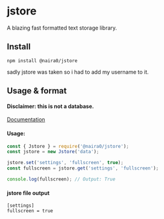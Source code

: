 # jstore
A blazing fast formatted text storage library.

## Install
`npm install @naira0/jstore` 

sadly jstore was taken so i had to add my username to it.

## Usage & format

#### Disclaimer: this is not a database.

[Documentation](https://github.com/Naira0terminator/jstore/wiki)

#### Usage:
```javascript
const { Jstore } = require('@naira0/jstore');
const jstore = new Jstore('data');

jstore.set('settings', 'fullscreen', true);
const fullscreen = jstore.get('settings', 'fullscreen');

console.log(fullscreen); // Output: True
```

#### jstore file output
```
[settings]
fullscreen = true
```

